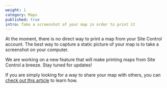```yaml
---
weight: 1
category: Maps
published: true
intro: Take a screenshot of your map in order to print it
---
```

At the moment, there is no direct way to print a map from your Site Control account. The best way to capture a static picture of your map is to take a screenshot on your computer.

We are working on a new feature that will make printing maps from Site Control a breeze. Stay tuned for updates!

If you are simply looking for a way to share your map with others, you can [check out this article](https://sitecontrol.us/support/Share-a-Map "share a map") to learn how.
